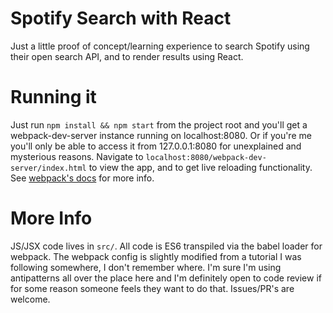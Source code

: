 # Spotify Search with React

Just a little proof of concept/learning experience to search Spotify using their open search API, and to render results using React.

# Running it

Just run `npm install && npm start` from the project root and you'll get a webpack-dev-server instance running on localhost:8080. Or if you're me you'll only be able to access it from 127.0.0.1:8080 for unexplained and mysterious reasons. Navigate to `localhost:8080/webpack-dev-server/index.html` to view the app, and to get live reloading functionality. See [webpack's docs](https://webpack.github.io/docs/webpack-dev-server.html) for more info.

# More Info

JS/JSX code lives in `src/`. All code is ES6 transpiled via the babel loader for webpack. The webpack config is slightly modified from a tutorial I was following somewhere, I don't remember where. I'm sure I'm using antipatterns all over the place here and I'm definitely open to code review if for some reason someone feels they want to do that. Issues/PR's are welcome.
